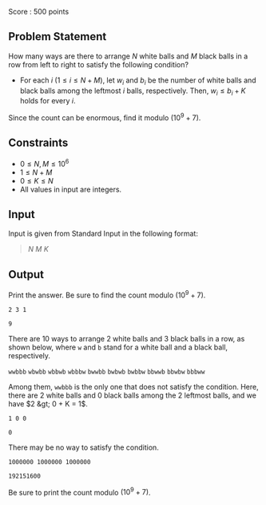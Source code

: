 Score : $500$ points

## Problem Statement

How many ways are there to arrange $N$ white balls and $M$ black balls in a row from left to right to satisfy the following condition?

- For each $i$ $(1 \leq i \leq N + M)$, let $w_i$ and $b_i$ be the number of white balls and black balls among the leftmost $i$ balls, respectively. Then, $w_i \leq b_i + K$ holds for every $i$.

Since the count can be enormous, find it modulo $(10^9 + 7)$.

## Constraints

- $0 \leq N, M \leq 10^6$
- $1 \leq N + M$
- $0 \leq K \leq N$
- All values in input are integers.

## Input

Input is given from Standard Input in the following format:

> $N$ $M$ $K$

## Output

Print the answer. Be sure to find the count modulo $(10^9 + 7)$.

```input1
2 3 1
```

```output1
9
```

There are $10$ ways to arrange $2$ white balls and $3$ black balls in a row, as shown below, where `w` and `b` stand for a white ball and a black ball, respectively.

`wwbbb`
`wbwbb`
`wbbwb`
`wbbbw`
`bwwbb`
`bwbwb`
`bwbbw`
`bbwwb`
`bbwbw`
`bbbww`

Among them, `wwbbb` is the only one that does not satisfy the condition. Here, there are $2$ white balls and $0$ black balls among the $2$ leftmost balls, and we have $2 &gt; 0 + K = 1$.

```input2
1 0 0
```

```output2
0
```

There may be no way to satisfy the condition.

```input3
1000000 1000000 1000000
```

```output3
192151600
```

Be sure to print the count modulo $(10^9 + 7)$.